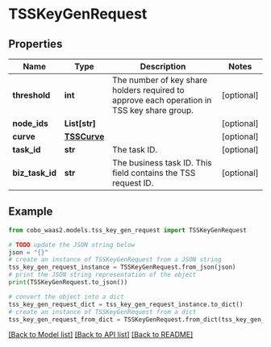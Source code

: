 # TSSKeyGenRequest


## Properties

Name | Type | Description | Notes
------------ | ------------- | ------------- | -------------
**threshold** | **int** | The number of key share holders required to approve each operation in TSS key share group. | [optional] 
**node_ids** | **List[str]** |  | [optional] 
**curve** | [**TSSCurve**](TSSCurve.md) |  | [optional] 
**task_id** | **str** | The task ID. | [optional] 
**biz_task_id** | **str** | The business task ID. This field contains the TSS request ID. | [optional] 

## Example

```python
from cobo_waas2.models.tss_key_gen_request import TSSKeyGenRequest

# TODO update the JSON string below
json = "{}"
# create an instance of TSSKeyGenRequest from a JSON string
tss_key_gen_request_instance = TSSKeyGenRequest.from_json(json)
# print the JSON string representation of the object
print(TSSKeyGenRequest.to_json())

# convert the object into a dict
tss_key_gen_request_dict = tss_key_gen_request_instance.to_dict()
# create an instance of TSSKeyGenRequest from a dict
tss_key_gen_request_from_dict = TSSKeyGenRequest.from_dict(tss_key_gen_request_dict)
```
[[Back to Model list]](../README.md#documentation-for-models) [[Back to API list]](../README.md#documentation-for-api-endpoints) [[Back to README]](../README.md)


